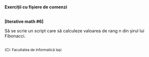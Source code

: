 **Exerciții cu fișiere de comenzi**
<br>
<br>


**[Iterative math #6]**

Să se scrie un script care să calculeze valoarea de rang n din șirul lui Fibonacci.

<br>
<sub>(C): Facultatea de Informatică Iași </sub>
